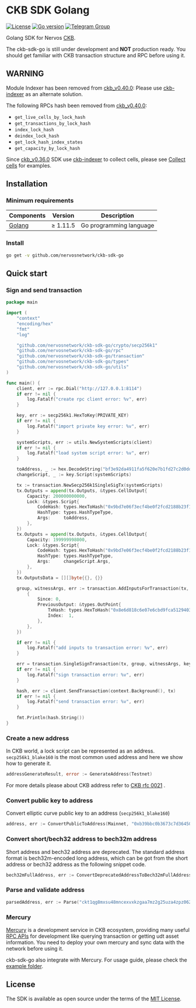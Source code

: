 # CKB SDK Golang

[![License](https://img.shields.io/badge/license-MIT-green)](https://github.com/nervosnetwork/ckb-sdk-go/blob/master/LICENSE)
[![Go version](https://img.shields.io/badge/go-1.11.5-blue.svg)](https://github.com/moovweb/gvm)
[![Telegram Group](https://cdn.rawgit.com/Patrolavia/telegram-badge/8fe3382b/chat.svg)](https://t.me/nervos_ckb_dev)

Golang SDK for Nervos [CKB](https://github.com/nervosnetwork/ckb).

The ckb-sdk-go is still under development and **NOT** production ready. You should get familiar with CKB transaction
structure and RPC before using it.

## WARNING

Module Indexer has been removed from [ckb_v0.40.0](https://github.com/nervosnetwork/ckb/releases/tag/v0.40.0): Please
use [ckb-indexer](https://github.com/nervosnetwork/ckb-indexer) as an alternate solution.

The following RPCs hash been removed from [ckb_v0.40.0](https://github.com/nervosnetwork/ckb/releases/tag/v0.40.0):

* `get_live_cells_by_lock_hash`
* `get_transactions_by_lock_hash`
* `index_lock_hash`
* `deindex_lock_hash`
* `get_lock_hash_index_states`
* `get_capacity_by_lock_hash`

Since [ckb_v0.36.0](https://github.com/nervosnetwork/ckb/releases/tag/v0.36.0) SDK
use [ckb-indexer](https://github.com/nervosnetwork/ckb-indexer) to collect cells, please
see [Collect cells](#5-collect-cells) for examples.

## Installation

### Minimum requirements

| Components | Version | Description |
|----------|-------------|-------------|
| [Golang](https://golang.org) | &ge; 1.11.5 | Go programming language |

### Install

```bash
go get -v github.com/nervosnetwork/ckb-sdk-go
```

## Quick start

### Sign and send transaction

```go
package main

import (
	"context"
	"encoding/hex"
	"fmt"
	"log"

	"github.com/nervosnetwork/ckb-sdk-go/crypto/secp256k1"
	"github.com/nervosnetwork/ckb-sdk-go/rpc"
	"github.com/nervosnetwork/ckb-sdk-go/transaction"
	"github.com/nervosnetwork/ckb-sdk-go/types"
	"github.com/nervosnetwork/ckb-sdk-go/utils"
)

func main() {
	client, err := rpc.Dial("http://127.0.0.1:8114")
	if err != nil {
		log.Fatalf("create rpc client error: %v", err)
	}

	key, err := secp256k1.HexToKey(PRIVATE_KEY)
	if err != nil {
		log.Fatalf("import private key error: %v", err)
	}

	systemScripts, err := utils.NewSystemScripts(client)
	if err != nil {
		log.Fatalf("load system script error: %v", err)
	}

	toAddress, _ := hex.DecodeString("bf3e92da4911fa5f620e7b1fd27c2d0ddd0de744")
	changeScript, _ := key.Script(systemScripts)

	tx := transaction.NewSecp256k1SingleSigTx(systemScripts)
	tx.Outputs = append(tx.Outputs, &types.CellOutput{
		Capacity: 200000000000,
		Lock: &types.Script{
			CodeHash: types.HexToHash("0x9bd7e06f3ecf4be0f2fcd2188b23f1b9fcc88e5d4b65a8637b17723bbda3cce8"),
			HashType: types.HashTypeType,
			Args:     toAddress,
		},
	})
	tx.Outputs = append(tx.Outputs, &types.CellOutput{
		Capacity: 199999998000,
		Lock: &types.Script{
			CodeHash: types.HexToHash("0x9bd7e06f3ecf4be0f2fcd2188b23f1b9fcc88e5d4b65a8637b17723bbda3cce8"),
			HashType: types.HashTypeType,
			Args:     changeScript.Args,
		},
	})
	tx.OutputsData = [][]byte{{}, {}}

	group, witnessArgs, err := transaction.AddInputsForTransaction(tx, []*types.CellInput{
		{
			Since: 0,
			PreviousOutput: &types.OutPoint{
				TxHash: types.HexToHash("0x8e6d818c6e07e6cbd9fca51294030494ee23dc388d7f5276ba50b938d02cc015"),
				Index:  1,
			},
		},
	})

	if err != nil {
		log.Fatalf("add inputs to transaction error: %v", err)
	}

	err = transaction.SingleSignTransaction(tx, group, witnessArgs, key)
	if err != nil {
		log.Fatalf("sign transaction error: %v", err)
	}

	hash, err := client.SendTransaction(context.Background(), tx)
	if err != nil {
		log.Fatalf("send transaction error: %v", err)
	}

	fmt.Println(hash.String())
}
```

### Create a new address

In CKB world, a lock script can be represented as an address. `secp256k1_blake160` is the most common used address and
here we show how to generate it.

```go
addressGenerateResult, error := GenerateAddress(Testnet)
```

For more details please about CKB address refer
to [CKB rfc 0021](https://github.com/nervosnetwork/rfcs/blob/master/rfcs/0021-ckb-address-format/0021-ckb-address-format.md)
.

### Convert public key to address

Convert elliptic curve public key to an address (`secp256k1_blake160`)

```go
address, err := ConvertPublicToAddress(Mainnet, "0xb39bbc0b3673c7d36450bc14cfcdad2d559c6c64")
```

### Convert short/bech32 address to bech32m address

Short address and bech32 address are deprecated. The standard address format is bech32m-encoded long address, which can
be got from the short address or bech32 address as the following snippet code.

```go
bech32mFullAddress, err := ConvertDeprecatedAddressToBech32mFullAddress("ckt1qyqxgp7za7dajm5wzjkye52asc8fxvvqy9eqlhp82g")
```

### Parse and validate address

```go
parsedAddress, err := Parse("ckt1qg8mxsu48mncexvxkzgaa7mz2g25uza4zpz062relhjmyuc52ps3zn47dugwyk5e6mgxvlf5ukx7k3uyq9wlkkmegke")
```

### Mercury

[Mercury](https://github.com/nervosnetwork/mercury) is a development service in CKB ecosystem, providing many
useful [RPC APIs](https://github.com/nervosnetwork/mercury/blob/main/core/rpc/README.md) for development like querying
transaction or getting udt asset information. You need to deploy your own mercury and sync data with the network before
using it.

ckb-sdk-go also integrate with Mercury. For usage guide, please check the [example folder](./mercury/example).

## License

The SDK is available as open source under the terms of the [MIT License](https://opensource.org/licenses/MIT).